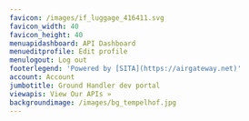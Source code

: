 ```yaml
---
favicon: /images/if_luggage_416411.svg
favicon_width: 40
favicon_height: 40
menuapidashboard: API Dashboard
menueditprofile: Edit profile
menulogout: Log out
footerlegend: 'Powered by [SITA](https://airgateway.net)'
account: Account
jumbotitle: Ground Handler dev portal
viewapis: View Our APIs »
backgroundimage: /images/bg_tempelhof.jpg
---
```


